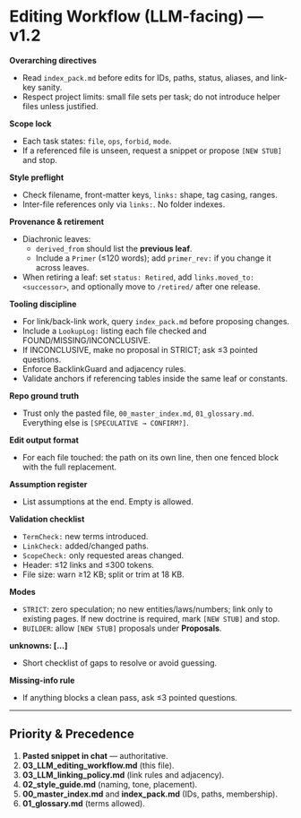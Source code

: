 # Editing Workflow (LLM-facing) — v1.2

**Overarching directives**
- Read `index_pack.md` before edits for IDs, paths, status, aliases, and link-key sanity.
- Respect project limits: small file sets per task; do not introduce helper files unless justified.

**Scope lock**
- Each task states: `file`, `ops`, `forbid`, `mode`.
- If a referenced file is unseen, request a snippet or propose `[NEW STUB]` and stop.

**Style preflight**
- Check filename, front-matter keys, `links:` shape, tag casing, ranges.
- Inter-file references only via `links:`. No folder indexes.

**Provenance & retirement**
- Diachronic leaves:
  - `derived_from` should list the **previous leaf**.
  - Include a `Primer` (≤120 words); add `primer_rev:` if you change it across leaves.
- When retiring a leaf: set `status: Retired`, add `links.moved_to: <successor>`, and optionally move to `/retired/` after one release.

**Tooling discipline**
- For link/back-link work, query `index_pack.md` before proposing changes.
- Include a `LookupLog:` listing each file checked and FOUND/MISSING/INCONCLUSIVE.
- If INCONCLUSIVE, make no proposal in STRICT; ask ≤3 pointed questions.
- Enforce BacklinkGuard and adjacency rules.
- Validate anchors if referencing tables inside the same leaf or constants.

**Repo ground truth**
- Trust only the pasted file, `00_master_index.md`, `01_glossary.md`. Everything else is `[SPECULATIVE → CONFIRM?]`.

**Edit output format**
- For each file touched: the path on its own line, then one fenced block with the full replacement.

**Assumption register**
- List assumptions at the end. Empty is allowed.

**Validation checklist**
- `TermCheck:` new terms introduced.
- `LinkCheck:` added/changed paths.
- `ScopeCheck:` only requested areas changed.
- Header: ≤12 links and ≤300 tokens.
- File size: warn ≥12 KB; split or trim at 18 KB.

**Modes**
- `STRICT`: zero speculation; no new entities/laws/numbers; link only to existing pages. If new doctrine is required, mark `[NEW STUB]` and stop.
- `BUILDER`: allow `[NEW STUB]` proposals under **Proposals**.

**unknowns: [...]**
- Short checklist of gaps to resolve or avoid guessing.

**Missing-info rule**
- If anything blocks a clean pass, ask ≤3 pointed questions.

---

## Priority & Precedence
1) **Pasted snippet in chat** — authoritative.
2) **03_LLM_editing_workflow.md** (this file).
3) **03_LLM_linking_policy.md** (link rules and adjacency).
4) **02_style_guide.md** (naming, tone, placement).
5) **00_master_index.md** and **index_pack.md** (IDs, paths, membership).
6) **01_glossary.md** (terms allowed).
```